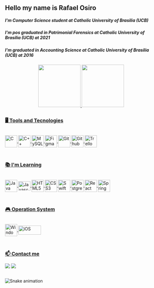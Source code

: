 ## Hello my name is Rafael Osiro
<div>
  <h5>I'm Computer Science student at Catholic University of Brasilia (UCB)</h5>
  <h5>I'm pos graduated in Patrimonial Forensics at Catholic University of Brasilia (UCB) at 2021</h5>
  <h5>I'm graduated in Accounting Science at Catholic University of Brasilia (UCB) at 2016</h5>
</div>
  
<div align="center">
  <a href="https://github.com/RafaelOsiro">
  <img height="140" src="https://github-readme-stats.vercel.app/api?username=RafaelOsiro&show_icons=true&theme=highcontrast&include_all_commits=true&count_private=true"/>
  <img height="140" src="https://github-readme-stats.vercel.app/api/top-langs/?username=RafaelOsiro&layout=compact&langs_count=7&theme=highcontrast&count_private=true"/> 
</div>
  
##

### 🖥️ Tools and Tecnologies
<div style="display: inline_block"><br>
  <img align="center" alt="C" height="40" width="40" src="https://cdn.jsdelivr.net/gh/devicons/devicon/icons/c/c-original.svg">
  <img align="center" alt="C++" height="40" width="40" src="https://cdn.jsdelivr.net/gh/devicons/devicon/icons/cplusplus/cplusplus-original.svg">
  <img align="center" alt="MySQL" height="40" width="40" src="https://cdn.jsdelivr.net/gh/devicons/devicon/icons/mysql/mysql-original.svg">
  <img align="center" alt="Figma" height="40" width="40" src="https://cdn.jsdelivr.net/gh/devicons/devicon/icons/figma/figma-original.svg">
  <img align="center" alt="Git" height="40" width="40" src="https://cdn.jsdelivr.net/gh/devicons/devicon/icons/git/git-original.svg">
  <img align="center" alt="Github" height="40" width="40" src="https://cdn.jsdelivr.net/gh/devicons/devicon/icons/github/github-original.svg">
  <img align="center" alt="Trello" height="40" width="40" src="https://cdn.jsdelivr.net/gh/devicons/devicon/icons/trello/trello-plain.svg">
</div></br>

##

### 📚 I'm Learning
<div style="display: inline_block"><br>
  <img align="center" alt="Java" height="40" width="40" src="https://cdn.jsdelivr.net/gh/devicons/devicon/icons/java/java-original.svg">
  <img align="center" alt="Javascript" height="30" width="40" src="https://cdn.jsdelivr.net/gh/devicons/devicon/icons/javascript/javascript-original.svg">
  <img align="center" alt="HTML5" height="40" width="40" src="https://cdn.jsdelivr.net/gh/devicons/devicon/icons/html5/html5-original.svg">
  <img align="center" alt="CSS3" height="40" width="40" src="https://cdn.jsdelivr.net/gh/devicons/devicon/icons/css3/css3-original.svg">
  <img align="center" alt="Swift" height="40" width="40" src="https://cdn.jsdelivr.net/gh/devicons/devicon/icons/swift/swift-original.svg">
  <img align="center" alt="Postgres" height="40" width="40" src="https://cdn.jsdelivr.net/gh/devicons/devicon/icons/postgresql/postgresql-original.svg">
  <img align="center" alt="React" height="40" width="40" src="https://cdn.jsdelivr.net/gh/devicons/devicon/icons/react/react-original.svg">
  <img align="center" alt="Spring" height="40" width="40" src="https://cdn.jsdelivr.net/gh/devicons/devicon/icons/spring/spring-original.svg">
</div></br>

##

### 🎮 Operation System
<div style="display: inline_block"><br>
  <img align="center" alt="Windows" height="40" width="40" src="https://cdn.jsdelivr.net/gh/devicons/devicon/icons/windows8/windows8-original.svg">
  <img align="center" alt="iOS" height="30" width="75" src="https://cdn.jsdelivr.net/gh/devicons/devicon/icons/apple/apple-original.svg">
</div></br>

##

### 📫 Contact me
<div>
  <a href="https://linkedin.com/in/rafael-riki-ogawa-osiro-03073a223" target="_blank"><img src="https://img.shields.io/badge/-LinkedIn-%230077B5?style=for-the-badge&logo=linkedin&logoColor=white" target="_blank"></a>
  <a href="mailto:rafaelosiro@hotmail.com"><img src="https://img.shields.io/badge/Outlook-0078D4?style=for-the-badge&logo=microsoft-outlook&logoColor=white" target="_blank"></a>
</div>

##

  ![Snake animation](https://github.com/RafaelOsiro/rafaelosiro/blob/output/github-contribution-grid-snake.svg)
